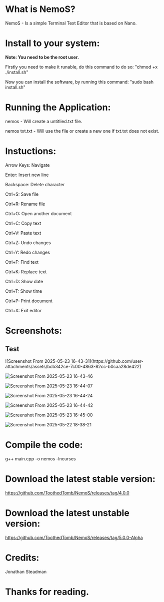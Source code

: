 # What is NemoS?
NemoS - Is a simple Terminal Text Editor that is based on Nano.

# Install to your system:
**Note: You need to be the root user.**

Firstly you need to make it runable, do this command to do so: "chmod +x ./install.sh"

Now you can install the software, by running this command: "sudo bash install.sh" 

# Running the Application:
nemos - Will create a untitlied.txt file.

nemos txt.txt - Will use the file or create a new one if txt.txt does not exist.


# Instuctions:

 Arrow Keys: Navigate

 Enter: Insert new line
 
 Backspace: Delete character
 
 Ctrl+S: Save file
 
 Ctrl+R: Rename file
 
 Ctrl+O: Open another document
 
 Ctrl+C: Copy text
 
 Ctrl+V: Paste text
 
 Ctrl+Z: Undo changes
 
 Ctrl+Y: Redo changes
 
 Ctrl+F: Find text
 
 Ctrl+K: Replace text
 
 Ctrl+D: Show date
 
 Ctrl+T: Show time
 
 Ctrl+P: Print document
 
 Ctrl+X: Exit editor

# Screenshots:

<h2>Test</h2>
![Screenshot From 2025-05-23 16-43-31](https://github.com/user-attachments/assets/bcb342ce-7c00-4863-82cc-b0caa28de422)

![Screenshot From 2025-05-23 16-43-46](https://github.com/user-attachments/assets/56665050-29df-49a9-bb36-427b52afdc18)

![Screenshot From 2025-05-23 16-44-07](https://github.com/user-attachments/assets/b12310d4-4660-48ce-aae9-7dc983a15c25)

![Screenshot From 2025-05-23 16-44-24](https://github.com/user-attachments/assets/b8826c92-70d0-4173-924c-171f04509059)

![Screenshot From 2025-05-23 16-44-42](https://github.com/user-attachments/assets/c0f1cdc3-cbc2-432f-98e4-65470b06e73d)

![Screenshot From 2025-05-23 16-45-00](https://github.com/user-attachments/assets/2978a26e-dd1c-4fd1-8794-a52f4daffae5)

![Screenshot From 2025-05-22 18-38-21](https://github.com/user-attachments/assets/0cfdabec-ad94-4254-b0f8-96d9199fc6e6)


# Compile the code:

g++ main.cpp -o nemos -lncurses


# Download the latest stable version:

https://github.com/ToothedTomb/NemoS/releases/tag/4.0.0

# Download the latest unstable version:

https://github.com/ToothedTomb/NemoS/releases/tag/5.0.0-Alpha

# Credits:
Jonathan Steadman

# Thanks for reading. 
